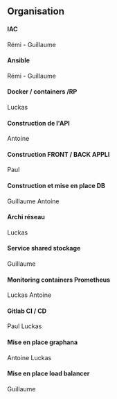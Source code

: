 ## Organisation 

#### IAC 
Rémi - Guillaume

#### Ansible
Rémi - Guillaume

#### Docker / containers /RP
Luckas

#### Construction de l'API
Antoine

#### Construction FRONT / BACK APPLI
Paul

#### Construction et mise en place DB
Guillaume
Antoine

#### Archi réseau 
Luckas

#### Service shared stockage
Guillaume

#### Monitoring containers Prometheus
Luckas Antoine

#### Gitlab CI / CD
Paul Luckas

#### Mise en place graphana
Antoine Luckas

#### Mise en place load balancer
Guillaume
